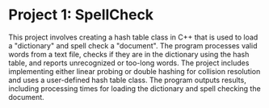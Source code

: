 # Project 1: SpellCheck

This project involves creating a hash table class in C++ that is used to load a "dictionary" and spell check a "document". The program processes valid words from a text file, checks if they are in the dictionary using the hash table, and reports unrecognized or too-long words. The project includes implementing either linear probing or double hashing for collision resolution and uses a user-defined hash table class. The program outputs results, including processing times for loading the dictionary and spell checking the document.
